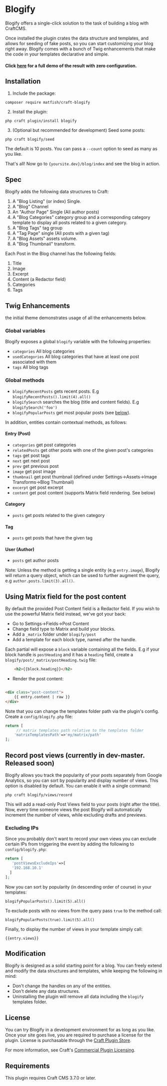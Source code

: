 # Blogify

Blogify offers a single-click solution to the task of building a blog with CraftCMS.

Once installed the plugin crates the data structure and templates, and allows for seeding of fake posts, so you can
start customizing your blog right away. Blogify comes with a bunch of Twig enhancements that make the code in your
templates declarative and simple.

#### Click [here](https://blogify.frb.io/blog/index) for a full demo of the result with zero configuration.

## Installation

1. Include the package:

```
composer require matfish/craft-blogify
```

2. Install the plugin:

```
php craft plugin/install blogify
```

3. (Optional but recommended for development) Seed some posts:

```
php craft blogify/seed
```

The default is 10 posts. You can pass a `--count` option to seed as many as you like.

That's all! Now go to `{yoursite.dev}/blog/index` and see the blog in action.

## Spec

Blogify adds the following data structures to Craft:

1. A "Blog Listing" (or index) Single.
2. A "Blog" Channel
3. An "Author Page" Single (All author posts)
4. A "Blog Categories" category group and a corresponding category template to display all posts related to a given
   category.
5. A "Blog Tags" tag group
6. A "Tag Page" single (All posts with a given tag)
7. A "Blog Assets" assets volume.
8. A "Blog Thumbnail" transform.

Each Post in the Blog channel has the following fields:

1. Title
2. Image
3. Excerpt
4. Content (a Redactor field)
5. Categories
6. Tags

## Twig Enhancements

the initial theme demonstrates usage of all the enhancements below.

### Global variables

Blogify exposes a global `blogify` variable with the following properties:

* `categories` All blog categories
* `usedCategories` All blog categories that have at least one post associated with them
* `tags` All blog tags

### Global methods

* `blogifyRecentPosts` gets recent posts. E.g `blogifyRecentPosts().limit(4).all()`
* `blogifySearch` searches the blog (title and content fields). E.g `blogifySearch('foo')`
* `blogifyPopularPosts` get most popular posts (see [below](#record-post-views)). 

In addition, entities contain contextual methods, as follows:

#### Entry (Post)

* `categories` get post categories
* `relatedPosts` get other posts with one of the given post's categories
* `tags` get post tags
* `next` get next post
* `prev` get previous post
* `image` get post image
* `thumbnail` get post thumbnail (defined under Settings->Assets->Image Transforms->Blog Thumbnail)
* `excerpt` get post excerpt
* `content` get post content (supports Matrix field rendering. See below)

#### Category

* `posts` get posts related to the given category

#### Tag

* `posts` get posts that have the given tag

#### User (Author)

* `posts` get author posts

Note: Unless the method is getting a single entity (e.g `entry.image`), Blogify will return a query object, which can be
used to further augment the query, e.g `author.posts.limit(3).all()`.

## Using Matrix field for the post content

By default the provided Post Content field is a Redactor field. If you wish to use the powerful Matrix field instead,
we've got your back:

* Go to Settings->Fields->Post Content
* Change field type to Matrix and build your blocks.
* Add a `_matrix` folder under `blogify/post`
* Add a template for each block type, named after the handle.

Each partial will expose a `block` variable containing all the fields. E.g if your block handle is `postHeading` and it
has a `heading` field, create a `blogify/post/_matrix/postHeading.twig` file:

```html
    <h2>{{block.heading}}</h2>  
```

* Render the post content:

```html

<div class="post-content">
    {{ entry.content | raw }}
</div>
```

Note that you can change the templates folder path via the plugin's config. Create a `config/blogify.php` file:

```php
return [
     // matrix templates path relative to the templates folder
    'matrixTemplatesPath'=>'my/matrix/path'
];
```

## Record post views (currently in dev-master. Released soon)

Blogify allows you track the popularity of your posts separately from Google Analytics, so you can sort by popularity
and display number of views. This option is disabled by default. You can enable it with a single command:

```
php craft blogify/views/record
```

This will add a read-only Post Views field to your posts (right after the title). Now, every time someone views the post
Blogify will automatically increment the number of views, while excluding drafts and previews.

### Excluding IPs 
Since you probably don't want to record your own views you can exclude certain IPs from triggering the event by adding the following
to `config/blogify.php`:

```php
return [
   'postViewsExcludeIps'=>[
   '192.168.10.1'
  ]
];
```

Now you can sort by popularity (in descending order of course) in your templates:
```
blogifyPopularPosts().limit(5).all()
```
To exclude posts with no views from the query pass `true` to the method call:
```
blogifyPopularPosts(true).limit(5).all()
```
Finally, to display the number of views in your template simply call:
```
{{entry.views}}
```
## Modification

Blogify is designed as a solid starting point for a blog. You can freely extend and modify the data structures and
templates, while keeping the following in mind:

* Don't change the handles on any of the entities.
* Don't delete any data structures.
* Uninstalling the plugin will remove all data including the `blogify` templates folder.

## License

You can try Blogify in a development environment for as long as you like. Once your site goes live, you are required to
purchase a license for the plugin. License is purchasable through
the [Craft Plugin Store](https://plugins.craftcms.com/blogify).

For more information, see
Craft's [Commercial Plugin Licensing](https://craftcms.com/docs/3.x/plugins.html#commercial-plugin-licensing).

## Requirements

This plugin requires Craft CMS 3.7.0 or later.